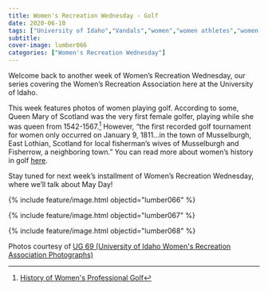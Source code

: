 ```yaml
---
title: Women's Recreation Wednesday - Golf
date: 2020-06-10
tags: ["University of Idaho","Vandals","women","women athletes","women's recreation","women's sports","women in sports","women's recreation Wednesday","Idaho","Moscow","university history","university archives"]
subtitle: 
cover-image: lumber066
categories: ["Women's Recreation Wednesday"]
---
```


Welcome back to another week of Women’s Recreation
Wednesday, our series covering the Women’s Recreation Association here at the
University of Idaho.

This week features photos of women playing golf. According
to some, Queen Mary of Scotland was the very first female golfer, playing while
she was queen from 1542-1567.[^1] However, “the first recorded golf tournament for women only occurred on January
9, 1811…in the town of Musselburgh, East Lothian, Scotland for local
fisherman’s wives of Musselburgh and Fisherrow, a neighboring town.” You can
read more about women’s history in golf [here](https://golfcollege.edu/history-womens-professional-golf/).

Stay tuned for next week’s installment of Women’s
Recreation Wednesday, where we’ll talk about May Day!

{% include feature/image.html objectid="lumber066" %}

{% include feature/image.html objectid="lumber067" %}

{% include feature/image.html objectid="lumber068" %}

Photos courtesy of [UG 69 (University of Idaho Women's Recreation Association Photographs)](http://archiveswest.orbiscascade.org/ark:/80444/xv152953/op=fstyle.aspx?t=k&amp;q=)

[^1]: [History of Women's Professional Golf](https://golfcollege.edu/history-womens-professional-golf/)
